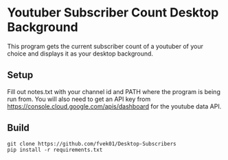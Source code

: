 # Youtuber Subscriber Count Desktop Background

This program gets the current subscriber count of a youtuber of your choice and displays it as your desktop background.

## Setup

Fill out notes.txt with your channel id and PATH where the program is being run from.
You will also need to get an API key from https://console.cloud.google.com/apis/dashboard for the youtube data API.

## Build
    git clone https://github.com/fvek01/Desktop-Subscribers
    pip install -r requirements.txt
